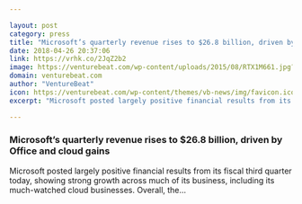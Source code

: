```yaml
---

layout: post
category: press
title: "Microsoft’s quarterly revenue rises to $26.8 billion, driven by Office and cloud gains"
date: 2018-04-26 20:37:06
link: https://vrhk.co/2JqZ2b2
image: https://venturebeat.com/wp-content/uploads/2015/08/RTX1M661.jpg?fit=2048%2C1280&strip=all
domain: venturebeat.com
author: "VentureBeat"
icon: https://venturebeat.com/wp-content/themes/vb-news/img/favicon.ico
excerpt: "Microsoft posted largely positive financial results from its fiscal third quarter today, showing strong growth across much of its business, including its much-watched cloud businesses. Overall, the…"

---
```


### Microsoft’s quarterly revenue rises to $26.8 billion, driven by Office and cloud gains

Microsoft posted largely positive financial results from its fiscal third quarter today, showing strong growth across much of its business, including its much-watched cloud businesses. Overall, the…